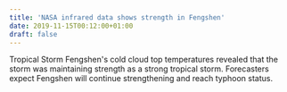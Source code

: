 ```yaml
---
title: 'NASA infrared data shows strength in Fengshen'
date: 2019-11-15T00:12:00+01:00
draft: false
---
```


Tropical Storm Fengshen's cold cloud top temperatures revealed that the storm was maintaining strength as a strong tropical storm. Forecasters expect Fengshen will continue strengthening and reach typhoon status.